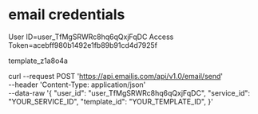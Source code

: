 # email credentials

User ID=user_TfMgSRWRc8hq6qQxjFqDC
Access Token=acebff980b1492e1fb89b91cd4d7925f

template_z1a8o4a

curl --request POST 'https://api.emailjs.com/api/v1.0/email/send' \
--header 'Content-Type: application/json' \
--data-raw '{
"user_id": "user_TfMgSRWRc8hq6qQxjFqDC",
"service_id": "YOUR_SERVICE_ID",
"template_id": "YOUR_TEMPLATE_ID",
}'